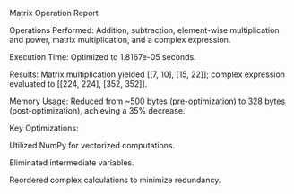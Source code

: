 Matrix Operation Report

Operations Performed: Addition, subtraction, element-wise multiplication and power, matrix multiplication, and a complex expression.

Execution Time: Optimized to 1.8167e-05 seconds.

Results: Matrix multiplication yielded [[7, 10], [15, 22]]; complex expression evaluated to [[224, 224], [352, 352]].

Memory Usage: Reduced from ~500 bytes (pre-optimization) to 328 bytes (post-optimization), achieving a 35% decrease.

Key Optimizations:

Utilized NumPy for vectorized computations.

Eliminated intermediate variables.

Reordered complex calculations to minimize redundancy.
